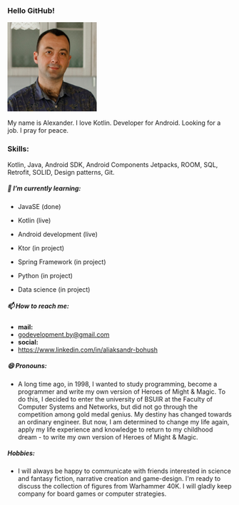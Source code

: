 ### Hello GitHub!

<p><img src="https://github.com/aleh-god/aleh-god/blob/main/avatar.png" width="200" height="200" alt=""></p>

My name is Alexander. I love Kotlin. Developer for Android. Looking for a job. I pray for peace.

### Skills:

Kotlin, Java, Android SDK, Android Components Jetpacks, ROOM, SQL, Retrofit, SOLID, Design patterns, Git.

##### 🌱 I’m currently learning:

- JavaSE (done)
- Kotlin (live)
- Android development (live)

- Ktor (in project)
- Spring Framework (in project)
- Python (in project)
- Data science (in project)

##### 📫 How to reach me:

- **mail:**
- godevelopment.by@gmail.com
- **social:**
- https://www.linkedin.com/in/aliaksandr-bohush

##### 😄 Pronouns:

- A long time ago, in 1998, I wanted to study programming, become a programmer and write my own version of Heroes of Might & Magic. To do this, I decided to enter the university of BSUIR at the Faculty of Computer Systems and Networks, but did not go through the competition among gold medal genius. My destiny has changed towards an ordinary engineer. But now, I am determined to change my life again, apply my life experience and knowledge to return to my childhood dream - to write my own version of Heroes of Might & Magic.

##### Hobbies:
- I will always be happy to communicate with friends interested in science and fantasy fiction, narrative creation and game-design. I'm ready to discuss the collection of figures from Warhammer 40K. I will gladly keep company for board games or computer strategies.